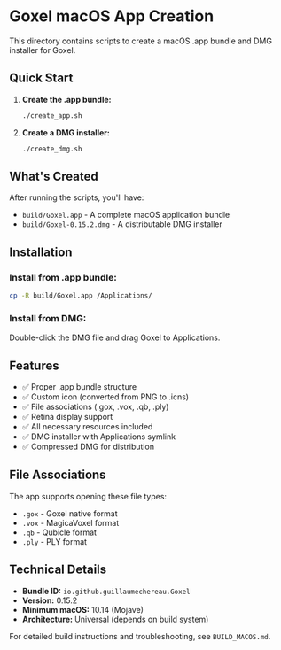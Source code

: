 # Goxel macOS App Creation

This directory contains scripts to create a macOS .app bundle and DMG installer for Goxel.

## Quick Start

1. **Create the .app bundle:**
   ```bash
   ./create_app.sh
   ```

2. **Create a DMG installer:**
   ```bash
   ./create_dmg.sh
   ```

## What's Created

After running the scripts, you'll have:

- `build/Goxel.app` - A complete macOS application bundle
- `build/Goxel-0.15.2.dmg` - A distributable DMG installer

## Installation

### Install from .app bundle:
```bash
cp -R build/Goxel.app /Applications/
```

### Install from DMG:
Double-click the DMG file and drag Goxel to Applications.

## Features

- ✅ Proper .app bundle structure
- ✅ Custom icon (converted from PNG to .icns)
- ✅ File associations (.gox, .vox, .qb, .ply)
- ✅ Retina display support
- ✅ All necessary resources included
- ✅ DMG installer with Applications symlink
- ✅ Compressed DMG for distribution

## File Associations

The app supports opening these file types:
- `.gox` - Goxel native format
- `.vox` - MagicaVoxel format  
- `.qb` - Qubicle format
- `.ply` - PLY format

## Technical Details

- **Bundle ID:** `io.github.guillaumechereau.Goxel`
- **Version:** 0.15.2
- **Minimum macOS:** 10.14 (Mojave)
- **Architecture:** Universal (depends on build system)

For detailed build instructions and troubleshooting, see `BUILD_MACOS.md`. 